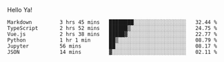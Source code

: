 Hello Ya!

<!--START_SECTION:waka-->

```text
Markdown         3 hrs 45 mins   ████████░░░░░░░░░░░░░░░░░   32.44 %
TypeScript       2 hrs 52 mins   ██████▒░░░░░░░░░░░░░░░░░░   24.75 %
Vue.js           2 hrs 38 mins   █████▓░░░░░░░░░░░░░░░░░░░   22.77 %
Python           1 hr 1 min      ██▒░░░░░░░░░░░░░░░░░░░░░░   08.79 %
Jupyter          56 mins         ██░░░░░░░░░░░░░░░░░░░░░░░   08.17 %
JSON             14 mins         ▓░░░░░░░░░░░░░░░░░░░░░░░░   02.11 %
```

<!--END_SECTION:waka-->
